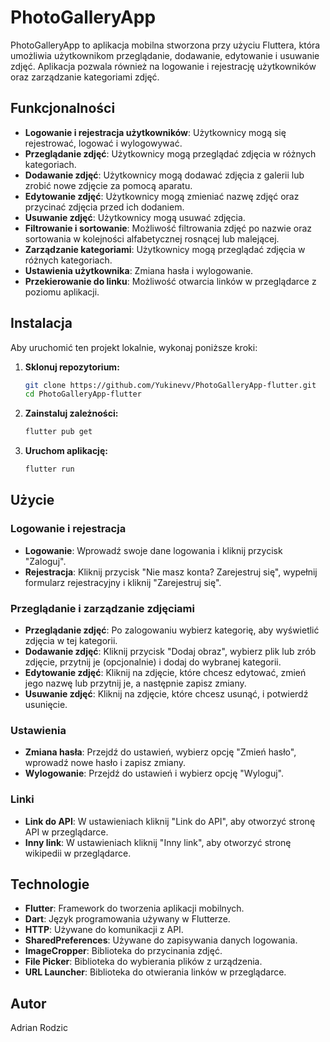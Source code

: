 # PhotoGalleryApp

PhotoGalleryApp to aplikacja mobilna stworzona przy użyciu Fluttera, która umożliwia użytkownikom przeglądanie, dodawanie, edytowanie i usuwanie zdjęć. Aplikacja pozwala również na logowanie i rejestrację użytkowników oraz zarządzanie kategoriami zdjęć.

## Funkcjonalności

- **Logowanie i rejestracja użytkowników**: Użytkownicy mogą się rejestrować, logować i wylogowywać.
- **Przeglądanie zdjęć**: Użytkownicy mogą przeglądać zdjęcia w różnych kategoriach.
- **Dodawanie zdjęć**: Użytkownicy mogą dodawać zdjęcia z galerii lub zrobić nowe zdjęcie za pomocą aparatu.
- **Edytowanie zdjęć**: Użytkownicy mogą zmieniać nazwę zdjęć oraz przycinać zdjęcia przed ich dodaniem.
- **Usuwanie zdjęć**: Użytkownicy mogą usuwać zdjęcia.
- **Filtrowanie i sortowanie**: Możliwość filtrowania zdjęć po nazwie oraz sortowania w kolejności alfabetycznej rosnącej lub malejącej.
- **Zarządzanie kategoriami**: Użytkownicy mogą przeglądać zdjęcia w różnych kategoriach.
- **Ustawienia użytkownika**: Zmiana hasła i wylogowanie.
- **Przekierowanie do linku**: Możliwość otwarcia linków w przeglądarce z poziomu aplikacji.

## Instalacja

Aby uruchomić ten projekt lokalnie, wykonaj poniższe kroki:

1. **Sklonuj repozytorium:**

    ```bash
    git clone https://github.com/Yukinevv/PhotoGalleryApp-flutter.git
    cd PhotoGalleryApp-flutter
    ```

2. **Zainstaluj zależności:**

    ```bash
    flutter pub get
    ```

3. **Uruchom aplikację:**

    ```bash
    flutter run
    ```

## Użycie

### Logowanie i rejestracja

- **Logowanie**: Wprowadź swoje dane logowania i kliknij przycisk "Zaloguj".
- **Rejestracja**: Kliknij przycisk "Nie masz konta? Zarejestruj się", wypełnij formularz rejestracyjny i kliknij "Zarejestruj się".

### Przeglądanie i zarządzanie zdjęciami

- **Przeglądanie zdjęć**: Po zalogowaniu wybierz kategorię, aby wyświetlić zdjęcia w tej kategorii.
- **Dodawanie zdjęć**: Kliknij przycisk "Dodaj obraz", wybierz plik lub zrób zdjęcie, przytnij je (opcjonalnie) i dodaj do wybranej kategorii.
- **Edytowanie zdjęć**: Kliknij na zdjęcie, które chcesz edytować, zmień jego nazwę lub przytnij je, a następnie zapisz zmiany.
- **Usuwanie zdjęć**: Kliknij na zdjęcie, które chcesz usunąć, i potwierdź usunięcie.

### Ustawienia

- **Zmiana hasła**: Przejdź do ustawień, wybierz opcję "Zmień hasło", wprowadź nowe hasło i zapisz zmiany.
- **Wylogowanie**: Przejdź do ustawień i wybierz opcję "Wyloguj".

### Linki

- **Link do API**: W ustawieniach kliknij "Link do API", aby otworzyć stronę API w przeglądarce.
- **Inny link**: W ustawieniach kliknij "Inny link", aby otworzyć stronę wikipedii w przeglądarce.

## Technologie

- **Flutter**: Framework do tworzenia aplikacji mobilnych.
- **Dart**: Język programowania używany w Flutterze.
- **HTTP**: Używane do komunikacji z API.
- **SharedPreferences**: Używane do zapisywania danych logowania.
- **ImageCropper**: Biblioteka do przycinania zdjęć.
- **File Picker**: Biblioteka do wybierania plików z urządzenia.
- **URL Launcher**: Biblioteka do otwierania linków w przeglądarce.

## Autor

Adrian Rodzic
